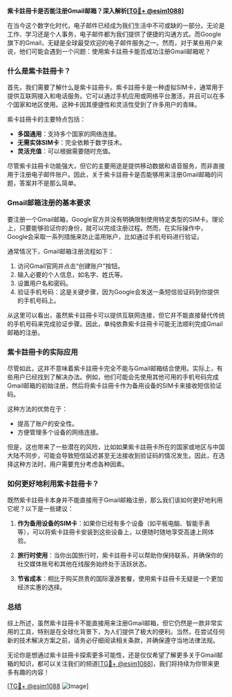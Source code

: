 **紫卡註冊卡是否能注册Gmail邮箱？深入解析[[TG💪+ @esim1088](https://t.me/s/esim1088)]**

在当今这个数字化时代，电子邮件已经成为我们生活中不可或缺的一部分。无论是工作、学习还是个人事务，电子邮件都为我们提供了便捷的沟通方式。而Google旗下的Gmail，无疑是全球最受欢迎的电子邮件服务之一。然而，对于某些用户来说，他们可能会遇到一个问题：使用紫卡註冊卡能否成功注册Gmail邮箱呢？

### 什么是紫卡註冊卡？

首先，我们需要了解什么是紫卡註冊卡。紫卡註冊卡是一种虚拟SIM卡，通常用于提供互联网接入和电话服务。它可以通过手机应用或网络平台激活，并且可以在多个国家和地区使用。这种卡因其便捷性和灵活性受到了许多用户的青睐。

紫卡註冊卡的主要特点包括：
- **多国通用**：支持多个国家的网络连接。
- **无需实体SIM卡**：完全依赖于数字技术。
- **灵活充值**：可以根据需要随时充值。

尽管紫卡註冊卡功能强大，但它的主要用途是提供移动数据和语音服务，而非直接用于注册电子邮件账户。因此，关于紫卡註冊卡是否能够用来注册Gmail邮箱的问题，答案并不是那么简单。

### Gmail邮箱注册的基本要求

要注册一个Gmail邮箱，Google官方并没有明确限制使用特定类型的SIM卡。理论上，只要能够验证你的身份，就可以完成注册过程。然而，在实际操作中，Google会采取一系列措施来防止滥用账户，比如通过手机号码进行验证。

通常情况下，Gmail邮箱注册流程如下：
1. 访问Gmail官网并点击“创建账户”按钮。
2. 输入必要的个人信息，如名字、姓氏等。
3. 设置用户名和密码。
4. 验证手机号码：这是关键步骤，因为Google会发送一条短信验证码到你提供的手机号码上。

从这里可以看出，虽然紫卡註冊卡可以提供互联网连接，但它并不能直接替代传统的手机号码来完成验证步骤。因此，单纯依靠紫卡註冊卡可能无法顺利完成Gmail邮箱的注册。

### 紫卡註冊卡的实际应用

尽管如此，这并不意味着紫卡註冊卡完全不能与Gmail邮箱结合使用。实际上，有些用户已经找到了解决办法。例如，他们可能会先使用其他可用的手机号码完成Gmail邮箱的初始注册，然后将紫卡註冊卡作为备用设备的SIM卡来接收短信验证码。

这种方法的优势在于：
- 提高了账户的安全性。
- 方便管理多个设备的网络连接。

但是，这也带来了一些潜在的风险，比如如果紫卡註冊卡所在的国家或地区与中国大陆不同步，可能会导致短信延迟甚至无法接收到验证码的情况发生。因此，在选择这种方法时，用户需要充分考虑各种因素。

### 如何更好地利用紫卡註冊卡？

既然紫卡註冊卡本身并不能直接用于Gmail邮箱注册，那么我们该如何更好地利用它呢？以下是一些建议：

1. **作为备用设备的SIM卡**：如果你已经有多个设备（如平板电脑、智能手表等），可以将紫卡註冊卡安装到这些设备上，以便随时随地享受高速上网体验。

2. **旅行时使用**：当你出国旅行时，紫卡註冊卡可以帮助你保持联系，并确保你的社交媒体账号和其他在线服务始终处于活跃状态。

3. **节省成本**：相比于购买昂贵的国际漫游套餐，使用紫卡註冊卡无疑是一个更加经济实惠的选择。

### 总结

综上所述，虽然紫卡註冊卡不能直接用来注册Gmail邮箱，但它仍然是一款非常实用的工具，特别是在全球化背景下，为人们提供了极大的便利。当然，在尝试任何新的技术解决方案之前，请务必仔细阅读相关条款，并确保遵守当地法律法规。

无论你是想通过紫卡註冊卡探索更多可能性，还是仅仅希望了解更多关于Gmail邮箱的知识，都可以关注我们的频道[[TG💪+ @esim1088](https://t.me/s/esim1088)]，我们将持续为你带来更多有趣的内容！

[[TG💪+ @esim1088](https://t.me/s/esim1088) ![Image](https://i.postimg.cc/4NQfJmqS/Snipaste-2025-05-13-00-14-12.png)]